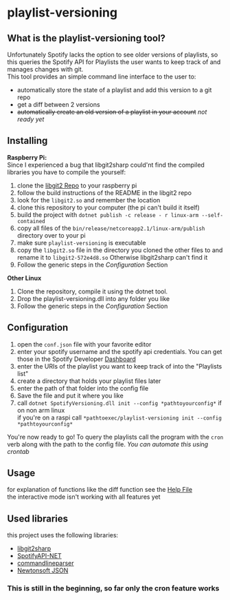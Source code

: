 # playlist-versioning

## What is the playlist-versioning tool?  
Unfortunately Spotify lacks the option to see older versions of playlists,
so this queries the Spotify API for Playlists the user wants to keep track of
and manages changes with git.  
This tool provides an simple command line interface to the user to:  
* automatically store the state of a playlist and add this version to a git repo
* get a diff between 2 versions
* ~~automatically create an old version of a playlist in your account~~
*not ready yet*

## Installing 
**Raspberry Pi:**  
Since I experienced a bug that libgit2sharp could'nt find the compiled libraries you
have to compile the yourself:
1) clone the [libgit2 Repo](https://github.com/libgit2/libgit2) to your raspberry pi
2) follow the build instructions of the README in the libgit2 repo
3) look for the ```libgit2.so``` and remember the location
4) clone this repository to your computer (the pi can't build it itself)
5) build the project with ```dotnet publish -c release - r linux-arm --self-contained```
6) copy all files of the ```bin/release/netcoreapp2.1/linux-arm/publish``` directory over to your pi
7) make sure ```playlist-versioning``` is executable
8) copy the ```libgit2.so``` file in the directory you cloned the other files to
 and rename it to ```libgit2-572e4d8.so```
Otherwise libgit2sharp can't find it
9) Follow the generic steps in the *Configuration* Section

**Other Linux**
1) Clone the repository, compile it using the dotnet tool.  
2) Drop the playlist-versioning.dll into any folder you like
3) Follow the generic steps in the *Configuration* Section

## Configuration 
1) open the ```conf.json``` file with your favorite editor
2) enter your spotify username and the spotify api credentials. You can get those 
in the Spotify Developer [Dashboard](https://developer.spotify.com/dashboard)
3) enter the URIs of the playlist you want to keep track of into the "Playlists list"
4) create a directory that holds your playlist files later
5) enter the path of that folder into the config file
6) Save the file and put it where you like
7) call ```dotnet SpotifyVersioning.dll init --config *pathtoyourconfig*``` if on non arm linux  
if you're on a raspi call ```*pathtoexec/playlist-versioning init --config *pathtoyourconfig*```
 

You're now ready to go! To query the playlists call the program with the ```cron``` verb
 along with the path to the config file. *You can automate this using crontab*

## Usage
for explanation of functions like the diff function see the [Help File](HELP.md)  
the interactive mode isn't working with all features yet

## Used libraries 
this project uses the following libraries: 
* [libgit2sharp](https://github.com/libgit2/libgit2sharp)
* [SpotifyAPI-NET](https://github.com/JohnnyCrazy/SpotifyAPI-NET)
* [commandlineparser](https://github.com/commandlineparser/commandline)
* [Newtonsoft JSON](https://github.com/JamesNK/Newtonsoft.Json)

### This is still in the beginning, so far only the cron feature works

